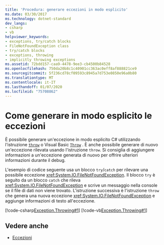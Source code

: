 ```yaml
---
title: 'Procedura: generare eccezioni in modo esplicito'
ms.date: 03/30/2017
ms.technology: dotnet-standard
dev_langs:
- csharp
- vb
helpviewer_keywords:
- exceptions, try/catch blocks
- FileNotFoundException class
- try/catch blocks
- exceptions, throwing
- implicitly throwing exceptions
ms.assetid: 72bdd157-caa9-4478-9ee3-cb4500b84528
ms.openlocfilehash: 750da20b8c1c40901cc363ac0eff8af888821ce9
ms.sourcegitcommit: 5f236cd78cf09593c8945a7d753e0850e96a0b80
ms.translationtype: MT
ms.contentlocale: it-IT
ms.lasthandoff: 01/07/2020
ms.locfileid: "75708862"
---
```

# <a name="how-to-explicitly-throw-exceptions"></a>Come generare in modo esplicito le eccezioni

È possibile generare un'eccezione in modo esplicito C# utilizzando l'istruzione [`throw`](../../csharp/language-reference/keywords/throw.md) o Visual Basic [`Throw`](../../visual-basic/language-reference/statements/throw-statement.md) . È anche possibile generare di nuovo un'eccezione rilevata usando l'istruzione `throw`. Si consiglia di aggiungere informazioni a un'eccezione generata di nuovo per offrire ulteriori informazioni durante il debug.

L'esempio di codice seguente usa un blocco `try`/`catch` per rilevare una possibile eccezione <xref:System.IO.FileNotFoundException>. Il blocco `try` è seguito da un blocco `catch` che rileva <xref:System.IO.FileNotFoundException> e scrive un messaggio nella console se il file di dati non viene trovato. L'istruzione successiva è l'istruzione `throw` che genera una nuova eccezione <xref:System.IO.FileNotFoundException> e aggiunge informazioni di testo all'eccezione.

[!code-csharp[Exception.Throwing#1](~/samples/snippets/csharp/VS_Snippets_CLR/Exception.Throwing/CS/throw.cs#1)]
[!code-vb[Exception.Throwing#1](~/samples/snippets/visualbasic/VS_Snippets_CLR/Exception.Throwing/VB/throw.vb#1)]  

## <a name="see-also"></a>Vedere anche

- [Eccezioni](index.md)
